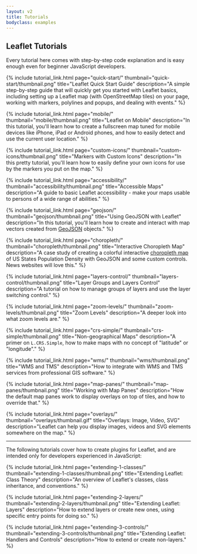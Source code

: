 ```yaml
---
layout: v2
title: Tutorials
bodyclass: examples
---
```


## Leaflet Tutorials

Every tutorial here comes with step-by-step code explanation and is easy enough even for beginner JavaScript developers.


{% include tutorial_link.html
page="quick-start/"
thumbnail="quick-start/thumbnail.png"
title="Leaflet Quick Start Guide"
description="A simple step-by-step guide that will quickly get you started with Leaflet basics, including setting up a Leaflet map (with OpenStreetMap tiles) on your page, working with markers, polylines and popups, and dealing with events."
%}


{% include tutorial_link.html
page="mobile/"
thumbnail="mobile/thumbnail.png"
title="Leaflet on Mobile"
description="In this tutorial, you'll learn how to create a fullscreen map tuned for mobile devices like iPhone, iPad or Android phones, and how to easily detect and use the current user location."
%}


{% include tutorial_link.html
page="custom-icons/"
thumbnail="custom-icons/thumbnail.png"
title="Markers with Custom Icons"
description="In this pretty tutorial, you'll learn how to easily define your own icons for use by the markers you put on the map."
%}


{% include tutorial_link.html
page="accessibility/"
thumbnail="accessibility/thumbnail.png"
title="Accessible Maps"
description="A guide to basic Leaflet accessibility - make your maps usable to persons of a wide range of abilities."
%}


{% include tutorial_link.html
page="geojson/"
thumbnail="geojson/thumbnail.png"
title="Using GeoJSON with Leaflet"
description="In this tutorial, you'll learn how to create and interact with map vectors created from [GeoJSON](http://geojson.org/) objects."
%}


{% include tutorial_link.html
page="choropleth/"
thumbnail="choropleth/thumbnail.png"
title="Interactive Choropleth Map"
description="A case study of creating a colorful interactive [choropleth map](http://en.wikipedia.org/wiki/Choropleth_map) of US States Population Density with GeoJSON and some custom controls. News websites will love this."
%}


{% include tutorial_link.html
page="layers-control/"
thumbnail="layers-control/thumbnail.png"
title="Layer Groups and Layers Control"
description="A tutorial on how to manage groups of layers and use the layer switching control."
%}


{% include tutorial_link.html
page="zoom-levels/"
thumbnail="zoom-levels/thumbnail.png"
title="Zoom Levels"
description="A deeper look into what zoom levels are."
%}

{% include tutorial_link.html
page="crs-simple/"
thumbnail="crs-simple/thumbnail.png"
title="Non-geographical Maps"
description="A primer on `L.CRS.Simple`, how to make maps with no concept of \"latitude\" or \"longitude\"."
%}


{% include tutorial_link.html
page="wms/"
thumbnail="wms/thumbnail.png"
title="WMS and TMS"
description="How to integrate with WMS and TMS services from professional GIS software."
%}


{% include tutorial_link.html
page="map-panes/"
thumbnail="map-panes/thumbnail.png"
title="Working with Map Panes"
description="How the default map panes work to display overlays on top of tiles, and how to override that."
%}


{% include tutorial_link.html
page="overlays/"
thumbnail="overlays/thumbnail.gif"
title="Overlays: Image, Video, SVG"
description="Leaflet can help you display images, videos and SVG elements somewhere on the map."
%}

***

The following tutorials cover how to create plugins for Leaflet, and are intended only for developers experienced in JavaScript:


{% include tutorial_link.html
page="extending-1-classes/"
thumbnail="extending-1-classes/thumbnail.png"
title="Extending Leaflet: Class Theory"
description="An overview of Leaflet's classes, class inheritance, and conventions."
%}


{% include tutorial_link.html
page="extending-2-layers/"
thumbnail="extending-2-layers/thumbnail.png"
title="Extending Leaflet: Layers"
description="How to extend layers or create new ones, using specific entry points for doing so."
%}


{% include tutorial_link.html
page="extending-3-controls/"
thumbnail="extending-3-controls/thumbnail.png"
title="Extending Leaflet: Handlers and Controls"
description="How to extend or create non-layers."
%}

